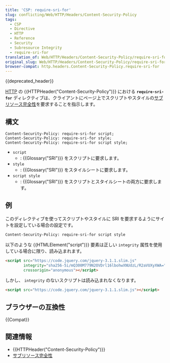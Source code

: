 ```yaml
---
title: 'CSP: require-sri-for'
slug: conflicting/Web/HTTP/Headers/Content-Security-Policy
tags:
  - CSP
  - Directive
  - HTTP
  - Reference
  - Security
  - Subresource Integrity
  - require-sri-for
translation_of: Web/HTTP/Headers/Content-Security-Policy/require-sri-for
original_slug: Web/HTTP/Headers/Content-Security-Policy/require-sri-for
browser-compat: http.headers.Content-Security-Policy.require-sri-for
---
```


{{deprecated_header}}

[HTTP](/ja/docs/Web/HTTP) の {{HTTPHeader("Content-Security-Policy")}} における **`require-sri-for`** ディレクティブは、クライアントにページ上でスクリプトやスタイルの[サブリソース完全性](/ja/docs/Web/Security/Subresource_Integrity)を要求することを指示します。

## 構文

```
Content-Security-Policy: require-sri-for script;
Content-Security-Policy: require-sri-for style;
Content-Security-Policy: require-sri-for script style;
```

- `script`
  - : {{Glossary("SRI")}} をスクリプトに要求します。
- `style`
  - : {{Glossary("SRI")}} をスタイルシートに要求します。
- `script style`
  - : {{Glossary("SRI")}} をスクリプトとスタイルシートの両方に要求します。

## 例

このディレクティブを使ってスクリプトやスタイルに SRI を要求するようにサイトを設定している場合の設定です。

```
Content-Security-Policy: require-sri-for script style
```

以下のような {{HTMLElement("script")}} 要素は正しい `integrity` 属性を使用している場合に限り、読み込まれます。

```html example-good
<script src="https://code.jquery.com/jquery-3.1.1.slim.js"
        integrity="sha256-5i/mQ300M779N2OVDrl16lbohwXNUdzL/R2aVUXyXWA="
        crossorigin="anonymous"></script>
```

しかし、 `integrity` のないスクリプトは読み込まれなくなります。

```html example-bad
<script src="https://code.jquery.com/jquery-3.1.1.slim.js"></script>
```

## ブラウザーの互換性

{{Compat}}

## 関連情報

- {{HTTPHeader("Content-Security-Policy")}}
- [サブリソース完全性](/ja/docs/Web/Security/Subresource_Integrity)
